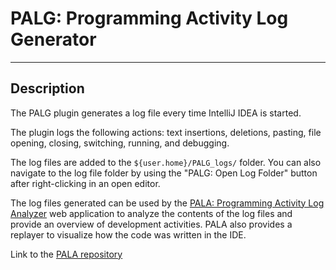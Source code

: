# PALG: Programming Activity Log Generator

---

## Description

The PALG plugin generates a log file every time IntelliJ IDEA is started.

The plugin logs the following actions: text insertions, deletions, pasting, file opening, closing, switching, running, and debugging.

The log files are added to the `${user.home}/PALG_logs/` folder. You can also navigate to the log file folder by using the "PALG: Open Log Folder" button after right-clicking in an open editor.

The log files generated can be used by the [PALA: Programming Activity Log Analyzer](https://kodu.ut.ee/~kuttrene/PALA/) web application to analyze the contents of the log files and provide an overview of development activities. PALA also provides a replayer to visualize how the code was written in the IDE.

Link to the [PALA repository](https://github.com/Programming-Activity-Log-Analyser/PALA)